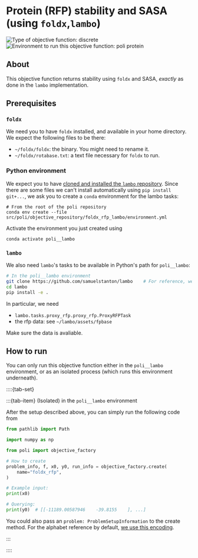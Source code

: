 # Protein (RFP) stability and SASA (using `foldx`,`lambo`)
![Type of objective function: discrete](https://img.shields.io/badge/Type-discrete_inputs-blue)
![Environment to run this objective function: poli protein](https://img.shields.io/badge/Environment-poli____lambo-teal)

## About

This objective function returns stability using `foldx` and SASA, _exactly_ as done in the `lambo` implementation.

## Prerequisites

### `foldx`

We need you to have `foldx` installed, and available in your home directory. We expect the following files to be there:
  - `~/foldx/foldx`: the binary. You might need to rename it.
  - `~/foldx/rotabase.txt`: a text file necessary for `foldx` to run.

### Python environment

We expect you to have [cloned and installed the `lambo` repository](https://github.com/samuelstanton/lambo). Since there are some files we can't install automatically using `pip install git+...`, we ask you to create a `conda` environment for the lambo tasks:

```
# From the root of the poli repository
conda env create --file src/poli/objective_repository/foldx_rfp_lambo/environment.yml
```

Activate the environment you just created using
```
conda activate poli__lambo
```
### `lambo`

We also need `lambo`'s tasks to be available in Python's path for `poli__lambo`:

```bash
# In the poli__lambo environment
git clone https://github.com/samuelstanton/lambo    # For reference, we use 431b052
cd lambo
pip install -e .  
```

In particular, we need
- `lambo.tasks.proxy_rfp.proxy_rfp.ProxyRFPTask`
- the rfp data: see `~/lambo/assets/fpbase`

Make sure the data is avaliable.

## How to run

You can only run this objective function either in the `poli__lambo` environment, or as an isolated process (which runs this environment underneath).

::::{tab-set}

:::{tab-item} (Isolated) in the `poli__lambo` environment

After the setup described above, you can simply run the following code from 

```python
from pathlib import Path

import numpy as np

from poli import objective_factory

# How to create
problem_info, f, x0, y0, run_info = objective_factory.create(
    name="foldx_rfp",
)

# Example input:
print(x0)

# Querying:
print(y0)  # [[-11189.00587946    -39.8155    ], ...]
```

You could also pass an `problem: ProblemSetupInformation` to the create method. For the alphabet reference by default, [we use this encoding](https://github.com/MachineLearningLifeScience/poli/blob/44cad2a5c95f209aeb24d4893d162b3359ca91a3/src/poli/core/util/proteins/defaults.py#L1).

:::

::::